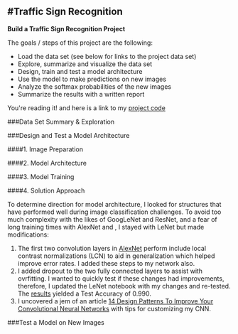 #**Traffic Sign Recognition** 
---

**Build a Traffic Sign Recognition Project**

The goals / steps of this project are the following:
* Load the data set (see below for links to the project data set)
* Explore, summarize and visualize the data set
* Design, train and test a model architecture
* Use the model to make predictions on new images
* Analyze the softmax probabilities of the new images
* Summarize the results with a written report


You're reading it! and here is a link to my [project code](https://github.com/udacity/CarND-Traffic-Sign-Classifier-Project/blob/master/Traffic_Sign_Classifier.ipynb)

###Data Set Summary & Exploration


###Design and Test a Model Architecture

####1. Image Preparation


####2. Model Architecture

####3. Model Training

####4. Solution Approach

To determine direction for model architecture, I looked for structures that have performed well during image classification challenges.  To avoid too much complexity with the likes of GoogLeNet and ResNet, and a fear of long training times with AlexNet and , I stayed with LeNet but made modifications:
1. The first two convolution layers in [AlexNet](https://papers.nips.cc/paper/4824-imagenet-classification-with-deep-convolutional-neural-networks.pdf) perform include local contrast normalizations (LCN) to aid in generalization which helped improve error rates.  I added these steps to my network also.
2. I added dropout to the two fully connected layers to assist with ovrfitting.  I wanted to quickly test if these changes had improvements, therefore, I updated the LeNet notebook with my changes and re-tested.  The [results](LeNet-Lab-Solution.html) yielded a Test Accuracy of 0.990.
3. I uncovered a jem of an article [14 Design Patterns To Improve Your Convolutional Neural Networks](http://www.topbots.com/14-design-patterns-improve-convolutional-neural-network-cnn-architecture/) with tips for customizing my CNN.


###Test a Model on New Images

